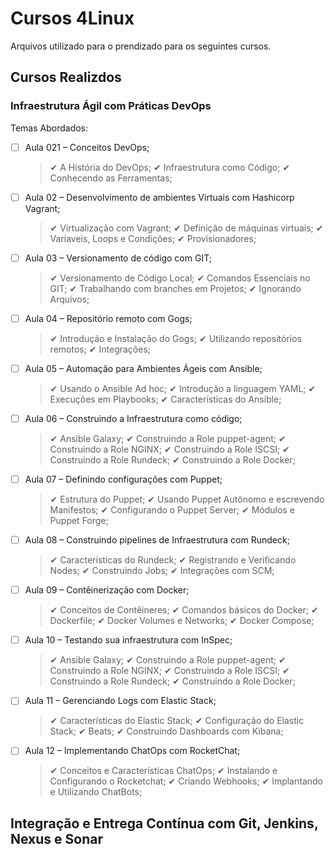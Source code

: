 # Cursos 4Linux
Arquivos utilizado para o prendizado para os seguintes cursos.

## Cursos Realizdos
### Infraestrutura Ágil com Práticas DevOps    
Temas Abordados:
- [ ] Aula 021 – Conceitos DevOps;
    >✔ A História do DevOps;
    >✔ Infraestrutura como Código;
    >✔ Conhecendo as Ferramentas;
- [ ] Aula 02 – Desenvolvimento de ambientes Virtuais com Hashicorp Vagrant;
    >✔ Virtualização com Vagrant;
    >✔ Definição de máquinas virtuais;
    >✔ Variaveis, Loops e Condições;
    >✔ Provisionadores;
- [ ] Aula 03 – Versionamento de código com GIT;
    >✔ Versionamento de Código Local;
    >✔ Comandos Essenciais no GIT;
    >✔ Trabalhando com branches em Projetos;
    >✔ Ignorando Arquivos;
- [ ] Aula 04 – Repositório remoto com Gogs;
    >✔ Introdução e Instalação do Gogs;
    >✔ Utilizando repositórios remotos;
    >✔ Integrações;
- [ ] Aula 05 – Automação para Ambientes Ágeis com Ansible;
    >✔ Usando o Ansible Ad hoc;
    >✔ Introdução a linguagem YAML;
    >✔ Execuções em Playbooks;
    >✔ Características do Ansible;
- [ ] Aula 06 – Construindo a Infraestrutura como código;
    >✔ Ansible Galaxy;
    >✔ Construindo a Role puppet-agent;
    >✔ Construindo a Role NGINX;
    >✔ Construindo a Role ISCSI;
    >✔ Construindo a Role Rundeck;
    >✔ Construindo a Role Docker;
- [ ] Aula 07 – Definindo configurações com Puppet;
    >✔ Estrutura do Puppet;
    >✔ Usando Puppet Autônomo e escrevendo Manifestos;
    >✔ Configurando o Puppet Server;
    >✔ Módulos e Puppet Forge;
- [ ] Aula 08 – Construindo pipelines de Infraestrutura com Rundeck;
    >✔ Características do Rundeck;
    >✔ Registrando e Verificando Nodes;
    >✔ Construindo Jobs;
    >✔ Integrações com SCM;
- [ ] Aula 09 – Contêinerização com Docker;
    >✔ Conceitos de Contêineres;
    >✔ Comandos básicos do Docker;
    >✔ Dockerfile;
    >✔ Docker Volumes e Networks;
    >✔ Docker Compose;
- [ ] Aula 10 – Testando sua infraestrutura com InSpec;
    >✔ Ansible Galaxy;
    >✔ Construindo a Role puppet-agent;
    >✔ Construindo a Role NGINX;
    >✔ Construindo a Role ISCSI;
    >✔ Construindo a Role Rundeck;
    >✔ Construindo a Role Docker;
- [ ] Aula 11 – Gerenciando Logs com Elastic Stack;
    >✔ Características do Elastic Stack;
    >✔ Configuração do Elastic Stack;
    >✔ Beats;
    >✔ Construindo Dashboards com Kibana;
- [ ] Aula 12 – Implementando ChatOps com RocketChat;
    >✔ Conceitos e Características ChatOps;
    >✔ Instalando e Configurando o Rocketchat;
    >✔ Criando Webhooks;
    >✔ Implantando e Utilizando ChatBots;

## Integração e Entrega Contínua com Git, Jenkins, Nexus e Sonar